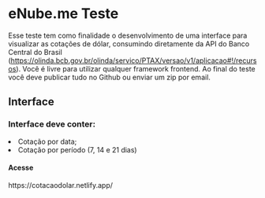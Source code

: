 <h1>eNube.me Teste</h1>

Esse teste tem como finalidade o desenvolvimento de uma interface para visualizar as
cotações de dólar, consumindo diretamente da API do Banco Central do Brasil
(https://olinda.bcb.gov.br/olinda/servico/PTAX/versao/v1/aplicacao#!/recursos).
Você é livre para utilizar qualquer framework frontend.
Ao final do teste você deve publicar tudo no Github ou enviar um zip por email.

<h2>Interface</h2>
<h3>Interface deve conter:</h3>
 <li>Cotação por data;</li>
<li>Cotação por período (7, 14 e 21 dias)</li>

<h4>Acesse</h4>
<p> https://cotacaodolar.netlify.app/<p>
